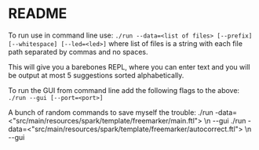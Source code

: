# README
To run use in command line use:
`./run --data=<list of files> [--prefix] [--whitespace] [--led=<led>]`
where list of files is a string with each file path separated by commas and no spaces.

This will give you a barebones REPL, where you can enter text and you will be output at most 5 suggestions sorted alphabetically.

To run the GUI from command line add the following flags to the above:
`./run --gui [--port=<port>]`


A bunch of random commands to save myself the trouble:
./run -data=<"src/main/resources/spark/template/freemarker/main.ftl"> \n --gui
./run -data=<"src/main/resources/spark/template/freemarker/autocorrect.ftl"> \n --gui

